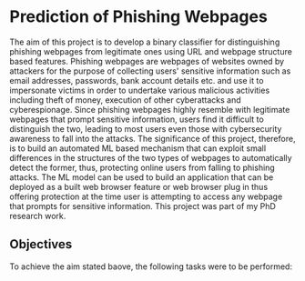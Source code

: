 # Prediction of Phishing Webpages
The aim of this project is to develop a binary classifier for distinguishing phishing webpages from legitimate ones using URL and webpage structure based features. Phishing webpages are webpages of websites owned by attackers for the purpose of collecting users' sensitive information such as email addresses, passwords, bank account details etc. and use it to impersonate victims in order to undertake various malicious activities including theft of money, execution of other cyberattacks and cyberespionage. Since phishing webpages highly resemble with legitimate webpages that prompt sensitive information, users find it difficult to distinguish the two, leading to most users even those with cybersecurity awareness to fall into the attacks. The significance of this project, therefore, is to build an automated ML based mechanism that can exploit small differences in the structures of the two types of webpages to automatically detect the former, thus, protecting online users from falling to phishing attacks. The ML model can be used to build an application that can be deployed as a built web browser feature or web browser plug in thus offering protection at the time user is attempting to access any webpage that prompts for sensitive information. This project was part of my PhD research work.

## Objectives
To achieve the aim stated baove, the following tasks were to be performed:


